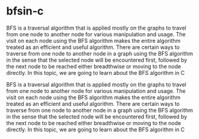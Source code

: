 # bfsin-c

BFS is a traversal algorithm that is applied mostly on the graphs to travel from one node to another node for various manipulation and usage. The visit on each node using the BFS algorithm makes the entire algorithm treated as an efficient and useful algorithm. There are certain ways to traverse from one node to another node in a graph using the BFS algorithm in the sense that the selected node will be encountered first, followed by the next node to be reached either breadthwise or moving to the node directly. In this topic, we are going to learn about the BFS algorithm in C


BFS is a traversal algorithm that is applied mostly on the graphs to travel from one node to another node for various manipulation and usage. The visit on each node using the BFS algorithm makes the entire algorithm treated as an efficient and useful algorithm. There are certain ways to traverse from one node to another node in a graph using the BFS algorithm in the sense that the selected node will be encountered first, followed by the next node to be reached either breadthwise or moving to the node directly. In this topic, we are going to learn about the BFS algorithm in C
